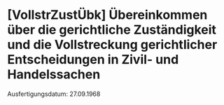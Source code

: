 # [VollstrZustÜbk] Übereinkommen über die gerichtliche Zuständigkeit und die Vollstreckung gerichtlicher Entscheidungen in Zivil- und Handelssachen

Ausfertigungsdatum: 27.09.1968

 